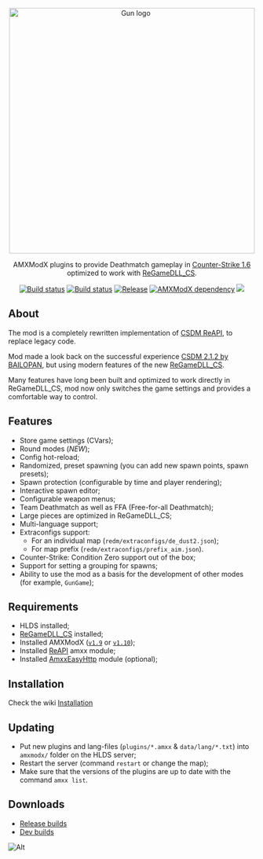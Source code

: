 <p align="center">
    <a href="https://github.com/ReDeathmatch/ReDeathmatch_AMXX">
        <img
            width="500px"
            alt="Gun logo"
            src="https://user-images.githubusercontent.com/18553678/233882657-0ee4d8ea-2492-4af7-8db5-32430689c131.png"
        >
    </a>
</p>

<p align="center">
    AMXModX plugins to provide Deathmatch gameplay in <a href="https://store.steampowered.com/app/10/CounterStrike/">Counter-Strike 1.6</a> optimized to work with <a href="https://github.com/s1lentq/ReGameDLL_CS">ReGameDLL_CS</a>.
</p>

<p align="center">
    <a href="https://github.com/ReDeathmatch/ReDeathmatch_AMXX/releases/latest">
        <img
            src="https://img.shields.io/github/downloads/ReDeathmatch/ReDeathmatch_AMXX/total?label=Download%40latest&style=flat-square&logo=github&logoColor=white"
            alt="Build status"
        ></a>
    <a href="https://github.com/ReDeathmatch/ReDeathmatch_AMXX/actions">
        <img
            src="https://img.shields.io/github/actions/workflow/status/ReDeathmatch/ReDeathmatch_AMXX/CI.yml?branch=master&style=flat-square&logo=github&logoColor=white"
            alt="Build status"
        ></a>
    <a href="https://github.com/ReDeathmatch/ReDeathmatch_AMXX/releases">
        <img
            src="https://img.shields.io/github/v/release/ReDeathmatch/ReDeathmatch_AMXX?include_prereleases&style=flat-square&logo=github&logoColor=white"
            alt="Release"
        ></a>
    <a href="https://www.amxmodx.org/downloads-new.php">
        <img
            src="https://img.shields.io/badge/AMXModX-1.9 | 1.10-blue?style=flat-square"
            alt="AMXModX dependency"
        ></a>
    <a href="https://t.me/ReDeathmatch_AMXX">
        <img
            src="https://img.shields.io/endpoint?label=Telegram&style=flat-square&url=https%3A%2F%2Fmogyo.ro%2Fquart-apis%2Ftgmembercount%3Fchat_id%3DReDeathmatch_AMXX"
        ></a>
</p>

## About
The mod is a completely rewritten implementation of [CSDM ReAPI](https://github.com/wopox1337/CSDM-ReAPI), to replace legacy code.

Mod made a look back on the successful experience [CSDM 2.1.2 by BAILOPAN](https://www.bailopan.net/csdm), but using modern features of the new [ReGameDLL_CS](https://github.com/s1lentq/ReGameDLL_CS).

Many features have long been built and optimized to work directly in ReGameDLL_CS, mod now only switches the game settings and provides a comfortable way to control.

## Features
- Store game settings (CVars);
- Round modes (*NEW*);
- Config hot-reload;
- Randomized, preset spawning (you can add new spawn points, spawn presets);
- Spawn protection (configurable by time and player rendering);
- Interactive spawn editor;
- Configurable weapon menus;
- Team Deathmatch as well as FFA (Free-for-all Deathmatch);
- Large pieces are optimized in ReGameDLL_CS;
- Multi-language support;
- Extraconfigs support:
    - For an individual map (`redm/extraconfigs/de_dust2.json`);
    - For map prefix (`redm/extraconfigs/prefix_aim.json`).
- Counter-Strike: Condition Zero support out of the box;
- Support for setting a grouping for spawns;
- Ability to use the mod as a basis for the development of other modes (for example, `GunGame`);

## Requirements
- HLDS installed;
- [ReGameDLL_CS](https://github.com/s1lentq/ReGameDLL_CS) installed;
- Installed AMXModX ([`v1.9`](https://www.amxmodx.org/downloads-new.php) or [`v1.10`](https://www.amxmodx.org/downloads-new.php?branch=master));
- Installed [ReAPI](https://github.com/s1lentq/reapi) amxx module; 
- Installed [AmxxEasyHttp](https://github.com/Next21Team/AmxxEasyHttp) module (optional);
      
## Installation
Check the wiki [Installation](https://redeathmatch.github.io/en/Getting-started/installation/)

## Updating
- Put new plugins and lang-files (`plugins/*.amxx` & `data/lang/*.txt`) into `amxmodx/` folder on the HLDS server;
- Restart the server (command `restart` or change the map);
- Make sure that the versions of the plugins are up to date with the command `amxx list`.

## Downloads
- [Release builds](https://github.com/ReDeathmatch/ReDeathmatch_AMXX/releases)
- [Dev builds](https://github.com/ReDeathmatch/ReDeathmatch_AMXX/actions/workflows/build.yml)


![Alt](https://repobeats.axiom.co/api/embed/f0ad70b77044302da541f84d7ca59b3dd305ea82.svg "Repobeats analytics image")